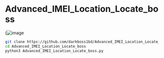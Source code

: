 # Advanced_IMEI_Location_Locate_boss

(![image](https://i.ibb.co.com/CpBPBjGZ/IMEI.png)

```bash
git clone https://github.com/darkboss1bd/Advanced_IMEI_Location_Locate_boss.git
cd Advanced_IMEI_Location_Locate_boss
python3 Advanced_IMEI_Location_Locate_boss.py
```
